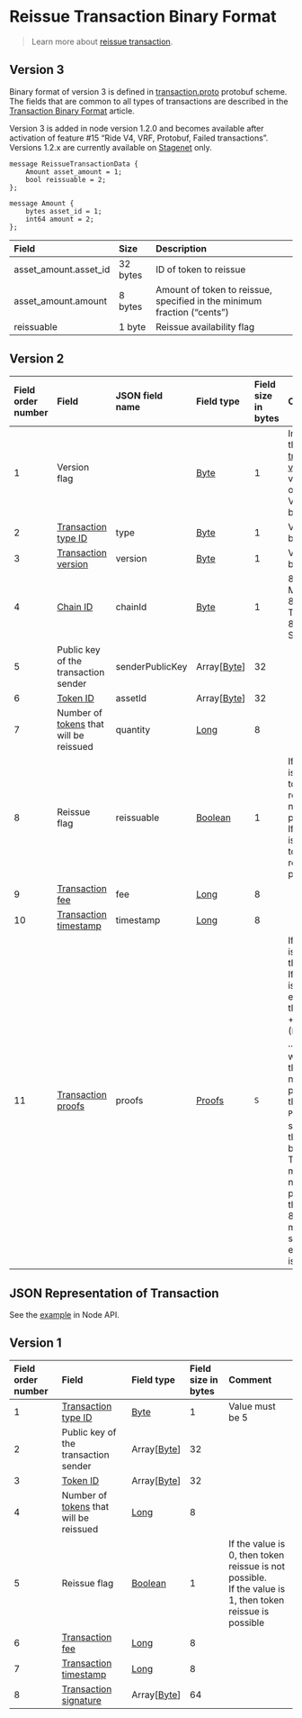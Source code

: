 # Reissue Transaction Binary Format

> Learn more about [reissue transaction](/en/blockchain/transaction-type/reissue-transaction).

## Version 3

Binary format of version 3 is defined in [transaction.proto](https://github.com/wavesplatform/protobuf-schemas/blob/master/proto/waves/transaction.proto) protobuf scheme. The fields that are common to all types of transactions are described in the [Transaction Binary Format](/en/blockchain/binary-format/transaction-binary-format/) article.

Version 3 is added in node version 1.2.0 and becomes available after activation of feature #15 “Ride V4, VRF, Protobuf, Failed transactions”. Versions 1.2.x are currently available on [Stagenet](/en/blockchain/blockchain-network/) only.

```
message ReissueTransactionData {
    Amount asset_amount = 1;
    bool reissuable = 2;
};

message Amount {
    bytes asset_id = 1;
    int64 amount = 2;
};
```

| Field | Size | Description |
| :--- | :--- | :--- |
| asset_amount.asset_id | 32 bytes | ID of token to reissue |
| asset_amount.amount | 8 bytes | Amount of token to reissue, specified in the minimum fraction (“cents”) |
| reissuable | 1 byte | Reissue availability flag |

## Version 2

| Field order number | Field | JSON field name | Field type | Field size in bytes | Comment |
| :--- | :--- | :--- | :--- | :--- | :--- |
| 1 | Version flag | | [Byte](/en/blockchain/blockchain/blockchain-data-types) | 1 | Indicates the [transaction version](/en/blockchain/transaction/transaction-version) is version 2 or higher.<br>Value must be 0 |
| 2 | [Transaction type ID](/en/blockchain/transaction-type/) | type | [Byte](/en/blockchain/blockchain/blockchain-data-types) | 1 | Value must be 5 |
| 3 | [Transaction version](/en/blockchain/transaction/transaction-version) | version | [Byte](/en/blockchain/blockchain/blockchain-data-types) | 1 | Value must be 2 |
| 4 | [Chain ID](/en/blockchain/blockchain-network/#chain-id) | chainId | [Byte](/en/blockchain/blockchain/blockchain-data-types) | 1 | 87 — for Mainnet<br>84 — for Testnet<br>83 — for Stagenet |
| 5 | Public key of the transaction sender | senderPublicKey | Array[[Byte](/en/blockchain/blockchain/blockchain-data-types)] | 32 | |
| 6 | [Token ID](/en/blockchain/token/token-id) | assetId | Array[[Byte](/en/blockchain/blockchain/blockchain-data-types)] | 32 | |
| 7 | Number of [tokens](/en/blockchain/token/) that will be reissued | quantity | [Long](/en/blockchain/blockchain/blockchain-data-types) | 8 | |
| 8 | Reissue flag | reissuable | [Boolean](/en/blockchain/blockchain/blockchain-data-types) | 1 | If the value is 0, then token reissue is not possible.<br>If the value is 1, then token reissue is possible |
| 9 | [Transaction fee](/en/blockchain/transaction/transaction-fee) | fee | [Long](/en/blockchain/blockchain/blockchain-data-types) | 8 | |
| 10 | [Transaction timestamp](/en/blockchain/transaction/transaction-timestamp) | timestamp | [Long](/en/blockchain/blockchain/blockchain-data-types) | 8 | |
| 11 | [Transaction proofs](/en/blockchain/transaction/transaction-proof) | proofs | [Proofs](/en/blockchain/transaction/transaction-proof) | `S` | If the array is empty, then `S`= 3. <br>If the array is not empty, then `S` = 3 + 2 × `N` + (`P`<sub>1</sub> + `P`<sub>2</sub> + ... + `P`<sub>n</sub>), where `N` is the number of proofs in the array, `P`<sub>n</sub> is the size on `N`-th proof in bytes. <br>The maximum number of proofs in the array is 8. The maximum size of each proof is 64 bytes |

## JSON Representation of Transaction

See the [example](https://nodes.wavesnodes.com/transactions/info/27ETigYaHym2Zbdp4x1gnXnZPF1VJCqQpXmhszC35Qac) in Node API.

## Version 1

| Field order number | Field | Field type | Field size in bytes | Comment |
| :--- | :--- | :--- | :--- | :--- |
| 1 | [Transaction type ID](/en/blockchain/transaction-type/) | [Byte](/en/blockchain/blockchain/blockchain-data-types) | 1 | Value must be 5 |
| 2 | Public key of the transaction sender | Array[[Byte](/en/blockchain/blockchain/blockchain-data-types)] | 32 | |
| 3 | [Token ID](/en/blockchain/token/token-id) | Array[[Byte](/en/blockchain/blockchain/blockchain-data-types)] | 32 | |
| 4 | Number of [tokens](/en/blockchain/token/) that will be reissued | [Long](/en/blockchain/blockchain/blockchain-data-types) | 8 | |
| 5 | Reissue flag | [Boolean](/en/blockchain/blockchain/blockchain-data-types) | 1 | If the value is 0, then token reissue is not possible.<br>If the value is 1, then token reissue is possible |
| 6 | [Transaction fee](/en/blockchain/transaction/transaction-fee) | [Long](/en/blockchain/blockchain/blockchain-data-types) | 8 | |
| 7 | [Transaction timestamp](/en/blockchain/transaction/transaction-timestamp) | [Long](/en/blockchain/blockchain/blockchain-data-types) | 8 | |
| 8 | [Transaction signature](/en/blockchain/transaction/transaction-signature) | Array[[Byte](/en/blockchain/blockchain/blockchain-data-types)] | 64 | | |
